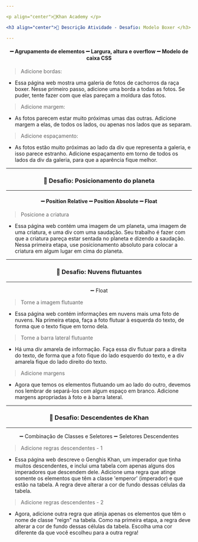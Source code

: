 ```yaml
---

<p align="center">📍Khan Academy </p>

<h3 align="center">📝 Descrição Atividade - Desafio: Modelo Boxer </h3>

---
```


#### <p align="center"> ➖ Agrupamento de elementos ➖ Largura, altura e overflow ➖ Modelo de caixa CSS</p>

> Adicione bordas:

* Essa página web mostra uma galeria de fotos de cachorros da raça boxer. Nesse primeiro passo, adicione uma borda a todas as fotos. Se puder, tente fazer com que elas pareçam a moldura das fotos.

> Adicione margem:

* As fotos parecem estar muito próximas umas das outras. Adicione margem a elas, de todos os lados, ou apenas nos lados que as separam.

> Adicione espaçamento:

* As fotos estão muito próximas ao lado da div que representa a galeria, e isso parece estranho. Adicione espaçamento em torno de todos os lados da div da galeria, para que a aparência fique melhor.

___

<h3 align="center">📝 Desafio: Posicionamento do planeta </h3>

---
#### <p align="center"> ➖ Position Relative ➖ Position Absolute ➖ Float</p>
> Posicione a criatura

* Essa página web contém uma imagem de um planeta, uma imagem de uma criatura, e uma div com uma saudação. Seu trabalho é fazer com que a criatura pareça estar sentada no planeta e dizendo a saudação. Nessa primeira etapa, use posicionamento absoluto para colocar a criatura em algum lugar em cima do planeta.
  
---

<h3 align="center">📝 Desafio: Nuvens flutuantes</h3>

---
<p align="center"> ➖ Float</p>

> Torne a imagem flutuante

* Essa página web contém informações em nuvens mais uma foto de nuvens. Na primeira etapa, faça a foto flutuar à esquerda do texto, de forma que o texto fique em torno dela.

> Torne a barra lateral flutuante

* Há uma div amarela de informação. Faça essa div flutuar para a direita do texto, de forma que a foto fique do lado esquerdo do texto, e a div amarela fique do lado direito do texto.

> Adicione margens

* Agora que temos os elementos flutuando um ao lado do outro, devemos nos lembrar de separá-los com algum espaço em branco. Adicione margens apropriadas à foto e à barra lateral.

---

<h3 align="center">📝 Desafio: Descendentes de Khan</h3>

---
<p align="center"> ➖ Combinação de Classes e Seletores ➖ Seletores Descendentes</p>

> Adicione regras descendentes - 1

* Essa página web descreve o Genghis Khan, um imperador que tinha muitos descendentes, e inclui uma tabela com apenas alguns dos imperadores que descendem dele. Adicione uma regra que atinge somente os elementos que têm a classe 'emperor' (imperador) e que estão na tabela. A regra deve alterar a cor de fundo dessas células da tabela.

> Adicione regras descendentes - 2

* Agora, adicione outra regra que atinja apenas os elementos que têm o nome de classe "reign" na tabela. Como na primeira etapa, a regra deve alterar a cor de fundo dessas células da tabela. Escolha uma cor diferente da que você escolheu para a outra regra!
